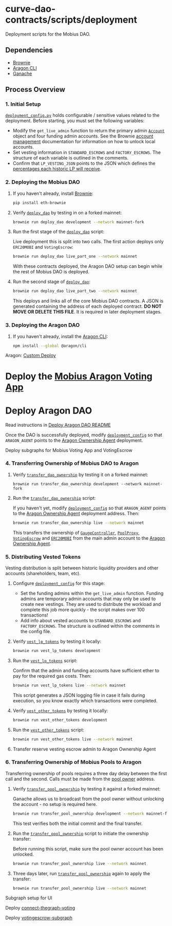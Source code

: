 # curve-dao-contracts/scripts/deployment

Deployment scripts for the Mobius DAO.

## Dependencies

- [Brownie](https://github.com/eth-brownie/brownie)
- [Aragon CLI](https://github.com/aragon/aragon-cli)
- [Ganache](https://github.com/trufflesuite/ganache-cli)

## Process Overview

### 1. Initial Setup

[`deployment_config.py`](deployment_config.py) holds configurable / sensitive values related to the deployment. Before starting, you must set the following variables:

- Modify the `get_live_admin` function to return the primary admin [`Account`](https://eth-brownie.readthedocs.io/en/stable/api-network.html#brownie.network.account.Account) object and four funding admin accounts. See the Brownie [account management](https://eth-brownie.readthedocs.io/en/stable/account-management.html) documentation for information on how to unlock local accounts.
- Set vesting information in `STANDARD_ESCROWS` and `FACTORY_ESCROWS`. The structure of each variable is outlined in the comments.
- Confirm that `LP_VESTING_JSON` points to the JSON which defines the [percentages each historic LP will receive](https://github.com/curvefi/early-user-distribution/blob/master/output-with-bpt.json).

### 2. Deploying the Mobius DAO

1. If you haven't already, install [Brownie](https://github.com/eth-brownie/brownie):

   ```bash
   pip install eth-brownie
   ```

2. Verify [`deploy_dao`](deploy_dao.py) by testing in on a forked mainnet:

   ```bash
   brownie run deploy_dao development --network mainnet-fork
   ```

3. Run the first stage of the [`deploy_dao`](deploy_dao.py) script:

   Live deployment this is split into two calls. The first action deploys only `ERC20MOBI` and `VotingEscrow`:

   ```bash
   brownie run deploy_dao live_part_one --network mainnet
   ```

   With these contracts deployed, the Aragon DAO setup can begin while the rest of Mobius DAO is deployed.

4. Run the second stage of [`deploy_dao`](deploy_dao.py):

   ```bash
   brownie run deploy_dao live_part_two --network mainnet
   ```

   This deploys and links all of the core Mobius DAO contracts. A JSON is generated containing the address of each deployed contract. **DO NOT MOVE OR DELETE THIS FILE**. It is required in later deployment stages.

### 3. Deploying the Aragon DAO

1. If you haven't already, install the [Aragon CLI](https://github.com/aragon/aragon-cli):

   ```bash
   npm install --global @aragon/cli
   ```

Aragon: [Custom Deploy](https://hack.aragon.org/docs/guides-custom-deploy)

# Deploy the [Mobius Aragon Voting App](https://github.com/curvefi/curve-aragon-voting/blob/master/README.md)

# Deploy Aragon DAO

Read instructions in [Deploy Aragon DAO README](./Deploy_Aragon_DAO_README.md)

Once the DAO is successfully deployed, modify [`deployment_config`](deployment_config.py) so that `ARAGON_AGENT` points to the [Aragon Ownership Agent](https://github.com/aragon/aragon-apps/blob/master/apps/agent/contracts/Agent.sol) deployment.

Deploy subgraphs for Mobius Voting App and VotingEscrow

### 4. Transferring Ownership of Mobius DAO to Aragon

1. Verify [`transfer_dao_ownership`](transfer_dao_ownership) by testing it on a forked mainnet:

   ```
   brownie run transfer_dao_ownership development --network mainnet-fork
   ```

2. Run the [`transfer_dao_ownership`](transfer_dao_ownership) script:

   If you haven't yet, modify [`deployment_config`](deployment_config.py) so that `ARAGON_AGENT` points to the [Aragon Ownership Agent](https://github.com/aragon/aragon-apps/blob/master/apps/agent/contracts/Agent.sol) deployment address. Then:

   ```bash
   brownie run transfer_dao_ownership live --network mainnet
   ```

   This transfers the ownership of [`GaugeController`](../../contracts/GaugeController.vy), [`PoolProxy`](../../contracts/PoolProxy.vy), [`VotingEscrow`](../../contracts/VotingEscrow.vy) and [`ERC20MOBI`](../../contracts/ERC20MOBI.vy) from the main admin account to the [Aragon Ownership Agent](https://github.com/aragon/aragon-apps/blob/master/apps/agent/contracts/Agent.sol).

### 5. Distributing Vested Tokens

Vesting distribution is split between historic liquidity providers and other accounts (shareholders, team, etc).

1. Configure [`deployment_config`](deployment_config.py) for this stage:

   - Set the funding admins within the `get_live_admin` function. Funding admins are temporary admin accounts that may only be used to create new vestings. They are used to distribute the workload and complete this job more quickly - the script makes over 100 transactions!
   - Add info about vested accounts to `STANDARD_ESCROWS` and `FACTORY_ESCROWS`. The structure is outlined within the comments in the config file.

2. Verify [`vest_lp_tokens`](vest_lp_tokens.py) by testing it locally:

   ```bash
   brownie run vest_lp_tokens development
   ```

3. Run the [`vest_lp_tokens`](vest_lp_tokens.py) script:

   Confirm that the admin and funding accounts have sufficient ether to pay for the required gas costs. Then:

   ```bash
   brownie run vest_lp_tokens live --network mainnet
   ```

   This script generates a JSON logging file in case it fails during execution, so you know exactly which transactions were completed.

4. Verify [`vest_other_tokens`](vest_other_tokens.py) by testing it locally:

   ```bash
   brownie run vest_other_tokens development
   ```

5. Run the [`vest_other_tokens`](vest_other_tokens.py) script:

   ```bash
   brownie run vest_other_tokens live --network mainnet
   ```

6. Transfer reserve vesting escrow admin to Aragon Ownership Agent

### 6. Transferring Ownership of Mobius Pools to Aragon

Transferring ownership of pools requires a three day delay between the first call and the second. Calls must be made from the [pool owner](https://etherscan.io/address/0xc447fcaf1def19a583f97b3620627bf69c05b5fb) address.

1. Verify [`transfer_pool_ownership`](transfer_pool_ownership.py) by testing it against a forked mainnet:

   Ganache allows us to broadcast from the pool owner without unlocking the account - no setup is required here.

   ```bash
   brownie run transfer_pool_ownership development --network mainnet-fork
   ```

   This test verifies both the initial commit and the final transfer.

2. Run the [`transfer_pool_ownership`](transfer_pool_ownership.py) script to initiate the ownership transfer:

   Before running this script, make sure the pool owner account has been unlocked.

   ```bash
   brownie run transfer_pool_ownership live --network mainnet
   ```

3. Three days later, run [`transfer_pool_ownership`](transfer_pool_ownership.py) again to apply the transfer:

   ```bash
   brownie run transfer_pool_ownership live --network mainnet
   ```

Subgraph setup for UI

Deploy [connect-thegraph-voting](https://github.com/curvefi/connect-thegraph-voting)

Deploy [votingescrow-subgraph](https://github.com/curvefi/votingescrow-subgraph)
